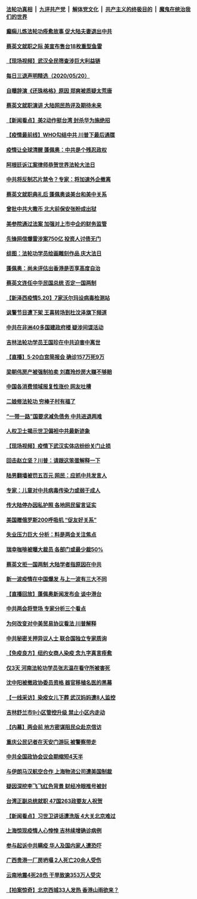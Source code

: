 

####  [法轮功真相](../../../../basic/blob/master/README.md?t=05211202) &nbsp;|&nbsp; [九评共产党](../../../../9ping.md/blob/master/README.md?t=05211202) &nbsp;|&nbsp; [解体党文化](../../../../jtdwh.md/blob/master/README.md?t=05211202)  &nbsp;|&nbsp; [共产主义的终极目的](../../../../gczydzjmd.md/blob/master/README.md?t=05211202) &nbsp;|&nbsp; [魔鬼在统治我们的世界](../../../../mgztzwmdsj.md/blob/master/README.md?t=05211202) 

#### [癫痫儿炼法轮功痊愈故事 促大陆夫妻退出中共](../pages/nsc413/n12124712.md?t=05211202) 

#### [蔡英文就职之际 美宣布售台18枚重型鱼雷](../pages/nsc413/n12125233.md?t=05211202) 

#### [【现场视频】武汉全民筛查涉巨大利益链](../pages/nsc413/n12124604.md?t=05211202) 

#### [每日三退声明精选（2020/05/20）](../pages/nsc413/n12125269.md?t=05211202) 

#### [自曝辞演《还珠格格》原因 郑爽被质疑太荒唐](../pages/nsc413/n12124884.md?t=05211202) 

#### [蔡英文就职演讲 大陆网民热评及期待未来](../pages/nsc413/n12124993.md?t=05211202) 

#### [【新闻看点】美2动作挺台湾 封杀华为施绝招](../pages/nsc413/n12124690.md?t=05211202) 

#### [【疫情最前线】WHO勾结中共 川普下最后通牒](../pages/nsc413/n12124547.md?t=05211202) 

#### [疫情让全球清醒 蓬佩奥：中共是个残忍政权](../pages/nsc413/n12124821.md?t=05211202) 

#### [阿根廷诉江案律师恭贺世界法轮大法日](../pages/nsc413/n12124887.md?t=05211202) 

#### [中共将反制芯片禁令？专家：将加速外企撤离](../pages/nsc413/n12124730.md?t=05211202) 

#### [蔡英文就职典礼后 蓬佩奥谈美台和美中关系](../pages/nsc413/n12124875.md?t=05211202) 

#### [曾批中共大撒币 北大前保安张盼成出狱](../pages/nsc413/n12124602.md?t=05211202) 

#### [美参院通过法案 加强对上市中企的财务监管](../pages/nsc413/n12124538.md?t=05211202) 

#### [先锋网信爆雷涉案750亿 投资人讨债无门](../pages/nsc413/n12124698.md?t=05211202) 

#### [组图：法轮功学员绘画雕刻作品 庆大法日](../pages/nsc413/n12121533.md?t=05211202) 

#### [蓬佩奥：尚未评估出香港是否享高度自治](../pages/nsc413/n12124854.md?t=05211202) 

#### [蔡英文连任中华民国总统 否定一国两制](../pages/nsc413/n12124793.md?t=05211202) 

#### [【新泽西疫情5.20】7家沃尔玛设病毒检测站](../pages/nsc413/n12124771.md?t=05211202) 

#### [讽警节目遭下架 王喜转场到杜汶泽旗下频道](../pages/nsc413/n12124546.md?t=05211202) 

#### [中共在非洲40多国建政府楼 疑涉间谍活动](../pages/nsc413/n12124556.md?t=05211202) 

#### [吉林法轮功学员王国珍在中共迫害中离世](../pages/nsc413/n12123799.md?t=05211202) 

#### [【直播】5·20白宫简报会 确诊157万死9万](../pages/nsc413/n12124510.md?t=05211202) 

#### [梁朝伟房产被强制拍卖 刘嘉玲炒房大赚不够赔](../pages/nsc413/n12124356.md?t=05211202) 

#### [中国各消费领域报复性涨价 网友吐槽](../pages/nsc413/n12124545.md?t=05211202) 

#### [二娘修法轮功 穷棒子村有福了](../pages/nsc413/n12124139.md?t=05211202) 

#### [“一带一路”国要求减免债务 中共进退两难](../pages/nsc413/n12124268.md?t=05211202) 

#### [人权卫士揭示世卫偏袒中共最新迹象](../pages/nsc413/n12124436.md?t=05211202) 

#### [【现场视频】疫情下武汉实体店纷纷关门止损](../pages/nsc413/n12124104.md?t=05211202) 

#### [回击赵立坚？川普：请跟这笨蛋解释一下](../pages/nsc413/n12124357.md?t=05211202) 

#### [陆男翻墙被罚五百元 网民：应抓中共发言人](../pages/nsc413/n12124118.md?t=05211202) 

#### [专家：儿童对中共病毒传染力或弱于成人](../pages/nsc413/n12124239.md?t=05211202) 

#### [传大陆停办因私护照 各地网民留言证实](../pages/nsc413/n12123069.md?t=05211202) 

#### [美国赠俄罗斯200呼吸机 “促友好关系”](../pages/nsc413/n12124107.md?t=05211202) 

#### [失业压力巨大 分析：料是两会关注焦点](../pages/nsc413/n12123541.md?t=05211202) 

#### [瑞幸咖啡被曝大裁员 各部门或最少裁50%](../pages/nsc413/n12124127.md?t=05211202) 

#### [蔡英文拒一国两制 大陆学者指原因在中共](../pages/nsc413/n12124068.md?t=05211202) 

#### [新一波疫情在中国爆发 与上一波有三大不同](../pages/nsc413/n12123695.md?t=05211202) 

#### [【直播回放】蓬佩奥新闻发布会 谈中港台](../pages/nsc413/n12123938.md?t=05211202) 

#### [中共两会将登场 专家分析三个看点](../pages/nsc413/n12123776.md?t=05211202) 


#### [为何改变对中美贸易协议看法 川普解释](../pages/nsc413/n12123607.md?t=05211202) 

#### [中共秘密关押异议人士 联合国独立专家质询](../pages/nsc413/n12123848.md?t=05211202) 

#### [【免疫良方】纽约女商人染疫 念九字真言痊愈](../pages/nsc413/n12122008.md?t=05211202) 

#### [仅3天 河南法轮功学员张志温在看守所被害死](../pages/nsc413/n12123517.md?t=05211202) 

#### [沈中阳被撤政协委员资格 器官移植名医的黑幕](../pages/nsc413/n12122954.md?t=05211202) 

#### [【一线采访】染疫女儿下葬 武汉妈妈遭8人监控](../pages/nsc413/n12123526.md?t=05211202) 

#### [吉林舒兰市9小区管控升级 禁止小区内走动](../pages/nsc413/n12123432.md?t=05211202) 

#### [【内幕】两会前 地方密谋阻民众赴京信访](../pages/nsc413/n12120886.md?t=05211202) 

#### [重庆公民记者在天安门游玩 被警察带走](../pages/nsc413/n12123254.md?t=05211202) 

#### [中共全国政协会议会期缩短4天半](../pages/nsc413/n12123436.md?t=05211202) 

#### [与伊朗马汉航空合作 上海物流公司遭美国制裁](../pages/nsc413/n12123307.md?t=05211202) 

#### [疑因深挖李飞飞红色背景 财经冷眼推号被封](../pages/nsc413/n12123178.md?t=05211202) 

#### [台湾正副总统就职 47国263政要友人祝贺](../pages/nsc413/n12123137.md?t=05211202) 

#### [【新闻看点】习世卫讲话遭洗版 4大关北京难过](../pages/nsc413/n12122351.md?t=05211202) 

#### [上海惊现疫情人心惶惶 吉林续增确诊病例](../pages/nsc413/n12122894.md?t=05211202) 

#### [参与起诉中共瞒疫 华人及国内家人遭恐吓](../pages/nsc413/n12122385.md?t=05211202) 

#### [广西贵港一厂房坍塌 2人死亡20余人受伤](../pages/nsc413/n12122942.md?t=05211202) 

#### [云南地震4死28伤 干旱致逾353万人受灾](../pages/nsc413/n12122878.md?t=05211202) 

#### [【拍案惊奇】北京西城33人发热 香港山雨欲来？](../pages/nsc413/n12122456.md?t=05211202) 


